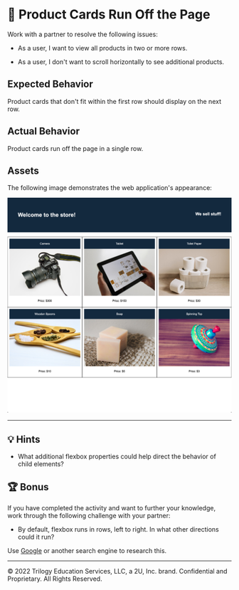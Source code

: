 # 🐛 Product Cards Run Off the Page

Work with a partner to resolve the following issues:

- As a user, I want to view all products in two or more rows.

- As a user, I don't want to scroll horizontally to see additional products.

## Expected Behavior

Product cards that don't fit within the first row should display on the next row.

## Actual Behavior

Product cards run off the page in a single row.

## Assets

The following image demonstrates the web application's appearance:

![On an online store's webpage, products are spread over two stacked rows of three cards each.](./Images/01-product-grid.png)

---

## 💡 Hints

- What additional flexbox properties could help direct the behavior of child elements?

## 🏆 Bonus

If you have completed the activity and want to further your knowledge, work through the following challenge with your partner:

- By default, flexbox runs in rows, left to right. In what other directions could it run?

Use [Google](https://www.google.com) or another search engine to research this.

---

© 2022 Trilogy Education Services, LLC, a 2U, Inc. brand. Confidential and Proprietary. All Rights Reserved.
